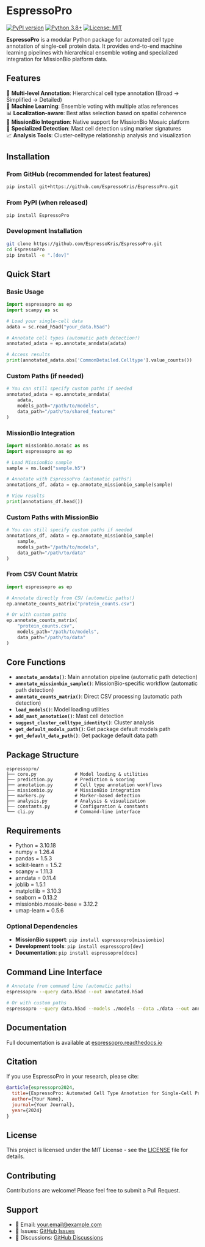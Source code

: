 # EspressoPro

[![PyPI version](https://badge.fury.io/py/espressopro.svg)](https://badge.fury.io/py/espressopro)
[![Python 3.8+](https://img.shields.io/badge/python-3.8+-blue.svg)](https://www.python.org/downloads/release/python-380/)
[![License: MIT](https://img.shields.io/badge/License-MIT-yellow.svg)](https://opensource.org/licenses/MIT)

**EspressoPro** is a modular Python package for automated cell type annotation of single-cell protein data. It provides end-to-end machine learning pipelines with hierarchical ensemble voting and specialized integration for MissionBio platform data.

## Features

🧬 **Multi-level Annotation**: Hierarchical cell type annotation (Broad → Simplified → Detailed)  
🤖 **Machine Learning**: Ensemble voting with multiple atlas references  
📊 **Localization-aware**: Best atlas selection based on spatial coherence  
🔬 **MissionBio Integration**: Native support for MissionBio Mosaic platform  
🎯 **Specialized Detection**: Mast cell detection using marker signatures  
📈 **Analysis Tools**: Cluster-celltype relationship analysis and visualization  

## Installation

### From GitHub (recommended for latest features)

```bash
pip install git+https://github.com/EspressoKris/EspressoPro.git
```

### From PyPI (when released)

```bash
pip install EspressoPro
```

### Development Installation

```bash
git clone https://github.com/EspressoKris/EspressoPro.git
cd EspressoPro
pip install -e ".[dev]"
```

## Quick Start

### Basic Usage

```python
import espressopro as ep
import scanpy as sc

# Load your single-cell data
adata = sc.read_h5ad("your_data.h5ad")

# Annotate cell types (automatic path detection!)
annotated_adata = ep.annotate_anndata(adata)

# Access results
print(annotated_adata.obs['CommonDetailed.Celltype'].value_counts())
```

### Custom Paths (if needed)

```python
# You can still specify custom paths if needed
annotated_adata = ep.annotate_anndata(
    adata, 
    models_path="/path/to/models",
    data_path="/path/to/shared_features"
)
```

### MissionBio Integration

```python
import missionbio.mosaic as ms
import espressopro as ep

# Load MissionBio sample
sample = ms.load("sample.h5")

# Annotate with EspressoPro (automatic paths!)
annotations_df, adata = ep.annotate_missionbio_sample(sample)

# View results
print(annotations_df.head())
```

### Custom Paths with MissionBio

```python
# You can still specify custom paths if needed
annotations_df, adata = ep.annotate_missionbio_sample(
    sample,
    models_path="/path/to/models", 
    data_path="/path/to/data"
)
```

### From CSV Count Matrix

```python
import espressopro as ep

# Annotate directly from CSV (automatic paths!)
ep.annotate_counts_matrix("protein_counts.csv")

# Or with custom paths
ep.annotate_counts_matrix(
    "protein_counts.csv",
    models_path="/path/to/models",
    data_path="/path/to/data"
)
```

## Core Functions

- **`annotate_anndata()`**: Main annotation pipeline (automatic path detection)
- **`annotate_missionbio_sample()`**: MissionBio-specific workflow (automatic path detection)
- **`annotate_counts_matrix()`**: Direct CSV processing (automatic path detection)
- **`load_models()`**: Model loading utilities
- **`add_mast_annotation()`**: Mast cell detection
- **`suggest_cluster_celltype_identity()`**: Cluster analysis
- **`get_default_models_path()`**: Get package default models path
- **`get_default_data_path()`**: Get package default data path

## Package Structure

```
espressopro/
├── core.py              # Model loading & utilities
├── prediction.py        # Prediction & scoring  
├── annotation.py        # Cell type annotation workflows
├── missionbio.py        # MissionBio integration
├── markers.py           # Marker-based detection
├── analysis.py          # Analysis & visualization
├── constants.py         # Configuration & constants
└── cli.py               # Command-line interface
```

## Requirements

- Python = 3.10.18
- numpy = 1.26.4
- pandas = 1.5.3
- scikit-learn = 1.5.2
- scanpy = 1.11.3
- anndata = 0.11.4
- joblib = 1.5.1
- matplotlib = 3.10.3
- seaborn = 0.13.2
- missionbio.mosaic-base = 3.12.2
- umap-learn = 0.5.6

### Optional Dependencies

- **MissionBio support**: `pip install espressopro[missionbio]`
- **Development tools**: `pip install espressopro[dev]`
- **Documentation**: `pip install espressopro[docs]`

## Command Line Interface

```bash
# Annotate from command line (automatic paths)
espressopro --query data.h5ad --out annotated.h5ad

# Or with custom paths  
espressopro --query data.h5ad --models ./models --data ./data --out annotated.h5ad
```

## Documentation

Full documentation is available at [espressopro.readthedocs.io](https://espressopro.readthedocs.io)

## Citation

If you use EspressoPro in your research, please cite:

```bibtex
@article{espressopro2024,
  title={EspressoPro: Automated Cell Type Annotation for Single-Cell Protein Data},
  author={Your Name},
  journal={Your Journal},
  year={2024}
}
```

## License

This project is licensed under the MIT License - see the [LICENSE](LICENSE) file for details.

## Contributing

Contributions are welcome! Please feel free to submit a Pull Request.

## Support

- 📧 Email: your.email@example.com
- 🐛 Issues: [GitHub Issues](https://github.com/yourusername/espressopro/issues)
- 💬 Discussions: [GitHub Discussions](https://github.com/yourusername/espressopro/discussions)
